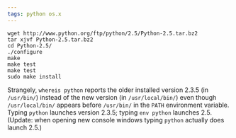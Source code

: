 ```yaml
---
tags: python os.x
---
```


    wget http://www.python.org/ftp/python/2.5/Python-2.5.tar.bz2
    tar xjvf Python-2.5.tar.bz2 
    cd Python-2.5/
    ./configure
    make
    make test
    make test
    sudo make install

Strangely, `whereis python` reports the older installed version 2.3.5 (in `/usr/bin/`) instead of the new version (in `/usr/local/bin/`) even though `/usr/local/bin/` appears before `/usr/bin/` in the `PATH` environment variable. Typing `python` launches version 2.3.5; typing `env python` launches 2.5. (Update: when opening new console windows typing `python` actually does launch 2.5.)
